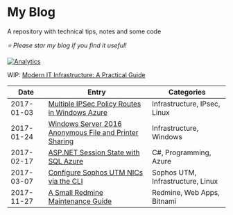 # My Blog
A repository with technical tips, notes and some code

*:star: Please star my blog if you find it useful!*

[![Analytics](https://ga-beacon.appspot.com/UA-8535255-2/mariodivece/blog/)](https://github.com/igrigorik/ga-beacon)


WIP: <a href="https://github.com/mariodivece/blog/tree/master/2017-03-11-modern-it-infrastructure">Modern IT Infrastructure: A Practical Guide</a>

| Date | Entry | Categories |
|------|-------|------------|
| 2017-01-03 | <a href="https://github.com/mariodivece/blog/tree/master/2017-01-03-strongswan-bridge-azure">Multiple IPSec Policy Routes in Windows Azure</a> | Infrastructure, IPsec, Linux |
| 2017-01-24 | <a href="https://github.com/mariodivece/blog/tree/master/2017-01-24-winserver-shares">Windows Server 2016 Anonymous File and Printer Sharing</a> | Infrastructure, Windows |
| 2017-02-17 | <a href="https://github.com/mariodivece/blog/tree/master/2017-02-17-sql-azure-session-state">ASP.NET Session State with SQL Azure</a> | C#, Programming, Azure |
| 2017-03-07 | <a href="https://github.com/mariodivece/blog/tree/master/2017-03-07-reconfigure-sophos-utm-nics">Configure Sophos UTM NICs via the CLI</a> | Sophos UTM, Infrastructure, Linux |
| 2017-11-27 | <a href="https://github.com/mariodivece/blog/tree/master/2017-11-27-redmine-mainetenance-guide">A Small Redmine Maintenance Guide</a> | Redmine, Web Apps, Bitnami |
